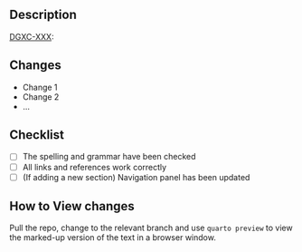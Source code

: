 ## Description

[DGXC-XXX](https://sydneyuni.atlassian.net/browse/DGXC-XXX): <Include a summary of the changes and how it relates to the JIRA ticket>

## Changes

- Change 1
- Change 2
- ...

## Checklist

- [ ] The spelling and grammar have been checked
- [ ] All links and references work correctly
- [ ] (If adding a new section) Navigation panel has been updated

## How to View changes

Pull the repo, change to the relevant branch and use `quarto preview` to view the marked-up version of the text in a browser window.
